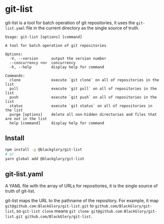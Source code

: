 # git-list
git-list is a tool for batch operation of git repositories,
it uses the `git-list.yaml` file in the current directory
as the single source of truth.

```
Usage: git-list [options] [command]

A tool for batch operation of git repositories

Options:
  -V, --version      output the version number
  --concurrency <n>  concurrency
  -h, --help         display help for command

Commands:
  clone              execute `git clone` on all of repositories in the list
  pull               execute `git pull` on all of repositories in the list
  push               execute `git push` on all of repositories in the list
  status             execute `git status` on all of repositories in the list
  purge [options]    delete all non-hidden directories and files that are not in the list
  help [command]     display help for command
```

## Install
```sh
npm install -g @blackglory/git-list
# or
yarn global add @blackglory/git-list
```

## git-list.yaml
A YAML file with the array of URLs for repositories,
it is the single source of truth of git-list.

git-list maps the URL to the pathname of the repository.
For example, it map `git@github.com:BlackGlory/git-list.git` to `github.com/BlackGlory/git-list`,
so `git-list clone` means `git clone git@github.com:BlackGlory/git-list.git github.com/BlackGlory/git-list`.
